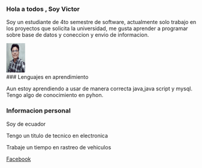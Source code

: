 ### Hola a todos , Soy Victor
Soy un estudiante de 4to semestre de software, actualmente solo trabajo en los proyectos que solicita la universidad, me gusta aprender a programar sobre base de datos y coneccion y envio de informacion.
<div>
<img src="https://github.com/victorcanar/victorcanar/blob/main/perfil.png" width="10%"></img>
</div>
### Lenguajes en aprendimiento

Aun estoy aprendiendo a usar de manera correcta java,java script y mysql.
Tengo algo de conocimiento en pyhon.

### Informacion personal

Soy de ecuador

Tengo un titulo de tecnico en electronica

Trabaje un tiempo en rastreo de vehiculos

<a href="https://www.facebook.com/victornoe.canarolaya.50">Facebook </a>

<!--
**victorcanar/victorcanar** is a ✨ _special_ ✨ repository because its `README.md` (this file) appears on your GitHub profile.

Here are some ideas to get you started:

- 🔭 I’m currently working on ...
- 🌱 I’m currently learning ...
- 👯 I’m looking to collaborate on ...
- 🤔 I’m looking for help with ...
- 💬 Ask me about ...
- 📫 How to reach me: ...
- 😄 Pronouns: ...
- ⚡ Fun fact: ...
-->
